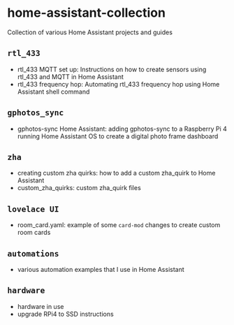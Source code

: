 # home-assistant-collection
Collection of various Home Assistant projects and guides

## `rtl_433`
+ rtl_433 MQTT set up: Instructions on how to create sensors using rtl_433 and MQTT in Home Assistant
+ rtl_433 frequency hop: Automating rtl_433 frequency hop using Home Assistant shell command

## `gphotos_sync`
+ gphotos-sync Home Assistant: adding gphotos-sync to a Raspberry Pi 4 running Home Assistant OS to create a digital photo frame dashboard

## `zha`
+ creating custom zha quirks: how to add a custom zha_quirk to Home Assistant
+ custom_zha_quirks: custom zha_quirk files

## `lovelace UI`
+ room_card.yaml: example of some `card-mod` changes to create custom room cards

## `automations`
+ various automation examples that I use in Home Assistant

## `hardware`
+ hardware in use
+ upgrade RPi4 to SSD instructions

